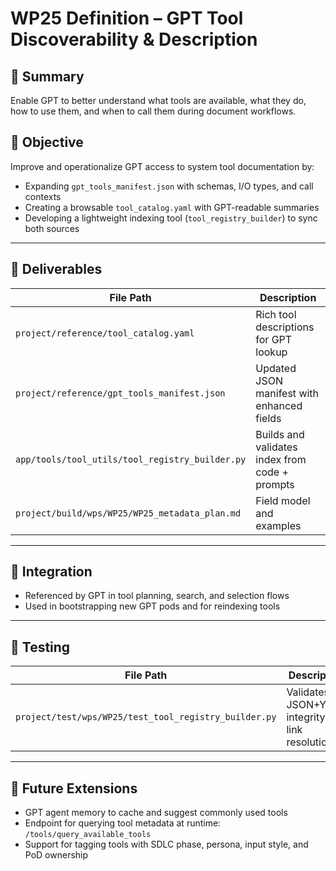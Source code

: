 # WP25 Definition – GPT Tool Discoverability & Description

## 🧠 Summary
Enable GPT to better understand what tools are available, what they do, how to use them, and when to call them during document workflows.

## 🌟 Objective
Improve and operationalize GPT access to system tool documentation by:
- Expanding `gpt_tools_manifest.json` with schemas, I/O types, and call contexts
- Creating a browsable `tool_catalog.yaml` with GPT-readable summaries
- Developing a lightweight indexing tool (`tool_registry_builder`) to sync both sources

---

## 🧱 Deliverables
| File Path | Description |
|-----------|-------------|
| `project/reference/tool_catalog.yaml` | Rich tool descriptions for GPT lookup |
| `project/reference/gpt_tools_manifest.json` | Updated JSON manifest with enhanced fields |
| `app/tools/tool_utils/tool_registry_builder.py` | Builds and validates index from code + prompts |
| `project/build/wps/WP25/WP25_metadata_plan.md` | Field model and examples |

---

## 🔁 Integration
- Referenced by GPT in tool planning, search, and selection flows
- Used in bootstrapping new GPT pods and for reindexing tools

---

## 🧪 Testing
| File Path | Description |
|-----------|-------------|
| `project/test/wps/WP25/test_tool_registry_builder.py` | Validates JSON+YAML integrity and link resolution |

---

## 🔮 Future Extensions
- GPT agent memory to cache and suggest commonly used tools
- Endpoint for querying tool metadata at runtime: `/tools/query_available_tools`
- Support for tagging tools with SDLC phase, persona, input style, and PoD ownership